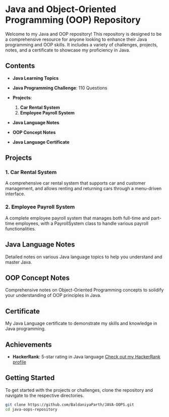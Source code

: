 # Java and Object-Oriented Programming (OOP) Repository

Welcome to my Java and OOP repository! This repository is designed to be a comprehensive resource for anyone looking to enhance their Java programming and OOP skills. It includes a variety of challenges, projects, notes, and a certificate to showcase my proficiency in Java.

## Contents

- **Java Learning Topics**

- **Java Programming Challenge**: 110 Questions

- **Projects**:
  1. **Car Rental System**
  2. **Employee Payroll System**

- **Java Language Notes**

- **OOP Concept Notes**

- **Java Language Certificate**

## Projects

### 1. Car Rental System
A comprehensive car rental system that supports car and customer management, and allows renting and returning cars through a menu-driven interface.

### 2. Employee Payroll System
A complete employee payroll system that manages both full-time and part-time employees, with a PayrollSystem class to handle various payroll functionalities.

## Java Language Notes
Detailed notes on various Java language topics to help you understand and master Java.

## OOP Concept Notes
Comprehensive notes on Object-Oriented Programming concepts to solidify your understanding of OOP principles in Java.

## Certificate
My Java Language certificate to demonstrate my skills and knowledge in Java programming.

## Achievements
- **HackerRank**: 5-star rating in Java language
  [Check out my HackerRank profile](https://www.hackerrank.com/profile/parthbaldaniya09)

## Getting Started
To get started with the projects or challenges, clone the repository and navigate to the respective directories.

```bash
git clone https://github.com/BaldaniyaParth/JAVA-OOPS.git
cd java-oops-repository
```